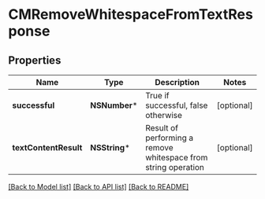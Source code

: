 # CMRemoveWhitespaceFromTextResponse

## Properties
Name | Type | Description | Notes
------------ | ------------- | ------------- | -------------
**successful** | **NSNumber*** | True if successful, false otherwise | [optional] 
**textContentResult** | **NSString*** | Result of performing a remove whitespace from string operation | [optional] 

[[Back to Model list]](../README.md#documentation-for-models) [[Back to API list]](../README.md#documentation-for-api-endpoints) [[Back to README]](../README.md)


